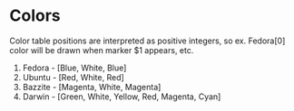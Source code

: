 # Colors

Color table positions are interpreted as positive integers, so ex. Fedora[0] color will be drawn when marker $1 appears, etc.

1) Fedora - [Blue, White, Blue]
2) Ubuntu - [Red, White, Red]
3) Bazzite - [Magenta, White, Magenta]
4) Darwin - [Green, White, Yellow, Red, Magenta, Cyan]

